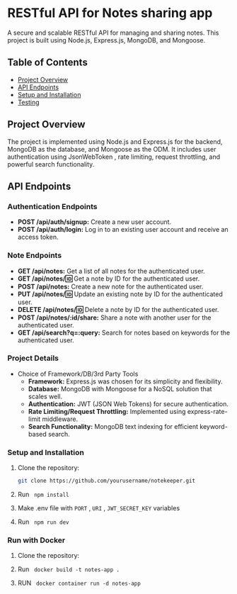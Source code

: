 # RESTful API for Notes sharing app

A secure and scalable RESTful API for managing and sharing notes. This project is built using Node.js, Express.js, MongoDB, and Mongoose. 

## Table of Contents

- [Project Overview](#project-overview)
- [API Endpoints](#api-endpoints)
- [Setup and Installation](#setup-and-installation)
- [Testing](#testing)

## Project Overview

The project is implemented using Node.js and Express.js for the backend, MongoDB as the database, and Mongoose as the ODM.
It includes user authentication using JsonWebToken , rate limiting, request throttling, and powerful search functionality.


## API Endpoints

### Authentication Endpoints

- **POST /api/auth/signup:** Create a new user account.
- **POST /api/auth/login:** Log in to an existing user account and receive an access token.

### Note Endpoints

- **GET /api/notes:** Get a list of all notes for the authenticated user.
- **GET /api/notes/:id:** Get a note by ID for the authenticated user.
- **POST /api/notes:** Create a new note for the authenticated user.
- **PUT /api/notes/:id:** Update an existing note by ID for the authenticated user.
- **DELETE /api/notes/:id:** Delete a note by ID for the authenticated user.
- **POST /api/notes/:id/share:** Share a note with another user for the authenticated user.
- **GET /api/search?q=:query:** Search for notes based on keywords for the authenticated user.



### Project Details

- Choice of Framework/DB/3rd Party Tools
  - **Framework:** Express.js was chosen for its simplicity and flexibility.
  - **Database:** MongoDB with Mongoose for a NoSQL solution that scales well.
  - **Authentication:** JWT (JSON Web Tokens) for secure authentication.
  - **Rate Limiting/Request Throttling:** Implemented using express-rate-limit middleware.
  - **Search Functionality:** MongoDB text indexing for efficient keyword-based search.

### Setup and Installation

1. Clone the repository:

   ```bash
   git clone https://github.com/yourusername/notekeeper.git

2. Run <code> npm install </code>

3. Make .env file with <code>PORT</code> , <code>URI</code> , <code>JWT_SECRET_KEY</code> variables

4. Run <code> npm run dev </code>


### Run with Docker

1. Clone the repository:

2. Run <code> docker build -t notes-app . </code>

3. RUN <code> docker container run -d notes-app </code>


